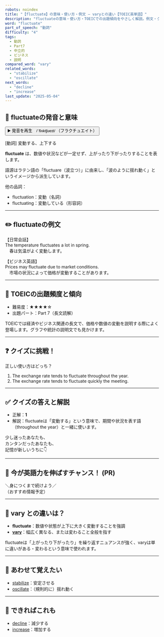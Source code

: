 ```yaml
---
robots: noindex
title: "【fluctuate】の意味・使い方・例文 ― varyとの違い【TOEIC英単語】"
description: "fluctuateの意味・使い方・TOEICでの出題傾向をやさしく解説。例文・クイズ付きでvaryとの違いもわかりやすく学べます。"
word: "fluctuate"
part_of_speech: "動詞"
difficulty: "4"
tags:
  - 動詞
  - Part7
  - 中立的
  - ビジネス
  - 説明
compared_word: "vary"
related_words:
  - "stabilize"
  - "oscillate"
next_words:
  - "decline"
  - "increase"
last_update: "2025-05-04"
---
```


## 🔰 fluctuateの発音と意味

<button class="play-audio" onclick="playTTS('fluctuate')">
  <span class="play-audio-main">
    ▶️ 発音を再生　/ˈflʌktʃueɪt/
  </span>
  <span class="play-audio-sub">
    （フラクチュエイト）
  </span>
</button>

[動詞] 変動する、上下する

**fluctuate** は、数値や状況などが一定せず、上がったり下がったりすることを表します。

語源はラテン語の「fluctuare（波立つ）」に由来し、「波のように揺れ動く」というイメージから派生しています。

他の品詞：  
- fluctuation：変動（名詞）
- fluctuating：変動している（形容詞）

---

## ✏️ fluctuateの例文

【日常会話】  
The temperature fluctuates a lot in spring.  
　春は気温がよく変動します。

【ビジネス英語】  
Prices may fluctuate due to market conditions.  
　市場の状況によって価格が変動することがあります。

---

## 🎯 TOEICの出題頻度と傾向

- 難易度：★★★★☆
- 出題パート：Part 7（長文読解）

TOEICでは経済やビジネス関連の長文で、価格や数値の変動を説明する際によく登場します。グラフや統計の説明文でも見かけます。

---

## ❓ クイズに挑戦！

正しい使い方はどっち？

1. The exchange rate tends to fluctuate throughout the year.  
2. The exchange rate tends to fluctuate quickly the meeting.

---

## ✅ クイズの答えと解説

- 正解：**1**
- 解説：fluctuateは「変動する」という意味で、期間や状況を表す語（throughout the year）と一緒に使います。

少し迷ったあなたも、  
カンタンだったあなたも、  
記憶が新しいうちに👇️

---

## 🚀 今が英語力を伸ばすチャンス！ (PR)

<div class="info-center">
＼身につくまで続けよう／<br>  
（おすすめ情報予定）
</div>

---

## 🤔  vary との違いは？

- **fluctuate**：数値や状態が上下に大きく変動することを強調
- **[vary](/word/vary/)**：幅広く異なる、または変わること全般を指す

fluctuateは「上がったり下がったり」を繰り返すニュアンスが強く、varyは単に違いがある・変わるという意味で使われます。

---

## 🧩 あわせて覚えたい

- [stabilize](/word/stabilize/)：安定させる
- [oscillate](/word/oscillate/)：（規則的に）揺れ動く

---

## 📖 できればこれも

- [decline](/word/decline/)：減少する
- [increase](/word/increase/)：増加する

<!-- cvid: aid45_bid24 -->
